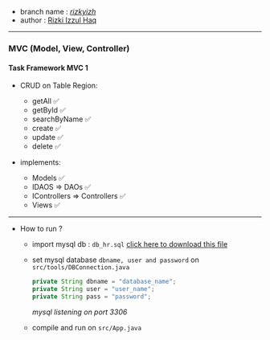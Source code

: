 - branch name : [_rizkyizh_](https://github.com/SIBKM-Batch4-Java/S1-MySQL_JDBC/tree/rizkyizh)
- author      : [Rizki Izzul Haq](https://github.com/rizkyizh)

---

### MVC (Model, View, Controller)

#### Task Framework MVC 1

- CRUD on Table Region:

  - getAll ✅
  - getById ✅
  - searchByName ✅
  - create ✅
  - update ✅
  - delete ✅

- implements:

  - Models ✅
  - IDAOS => DAOs ✅
  - IControllers => Controllers ✅
  - Views ✅

---
- How to run ?
  - import mysql db :  `db_hr.sql` [click here to download this file](https://gdurl.com/5H2G/download)
  - set mysql database `dbname, user and password` on `src/tools/DBConnection.java`

    ```java
    private String dbname = "database_name";
    private String user = "user_name";
    private String pass = "password";
    ```
    _mysql listening on port 3306_
    
  - compile and run on `src/App.java`
  
